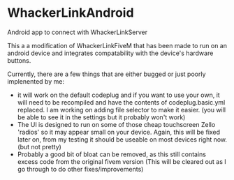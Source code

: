 # WhackerLinkAndroid
Android app to connect with WhackerLinkServer

This a a modification of WhackerLinkFiveM that has been made to run on an android device and integrates compatability with the device's hardware buttons.

Currently, there are a few things that are either bugged or just poorly implenented by me:
- it will work on the default codeplug and if you want to use your own, it will need to be recompiled and have the contents of codeplug.basic.yml replaced.
    I am working on adding file selector to make it easier. (you will be able to see it in the settings but it probably won't work)
- The UI is designed to run on some of those cheap touchscreen Zello 'radios' so it may appear small on your device.
    Again, this will be fixed later on, from my testing it should be useable on most devices right now. (but not pretty)
- Probably a good bit of bloat can be removed, as this still contains excess code from the original fivem version (This will be cleared out as I go through to do other fixes/improvements)
